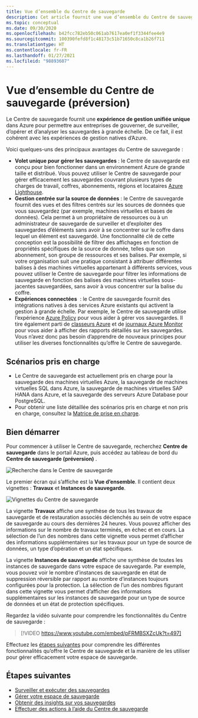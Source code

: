 ```yaml
---
title: Vue d’ensemble du Centre de sauvegarde
description: Cet article fournit une vue d’ensemble du Centre de sauvegarde pour Azure.
ms.topic: conceptual
ms.date: 09/30/2020
ms.openlocfilehash: b42fcc782eb50c061ab7617ea0ef1f3344fee4e9
ms.sourcegitcommit: 100390fefd8f1c48173c51b71650c8ca1b26f711
ms.translationtype: HT
ms.contentlocale: fr-FR
ms.lasthandoff: 01/27/2021
ms.locfileid: "98893607"
---
```

# <a name="overview-of-backup-center-preview"></a>Vue d’ensemble du Centre de sauvegarde (préversion)

Le Centre de sauvegarde fournit une **expérience de gestion unifiée unique** dans Azure pour permettre aux entreprises de gouverner, de surveiller, d’opérer et d’analyser les sauvegardes à grande échelle. De ce fait, il est cohérent avec les expériences de gestion natives d’Azure.

Voici quelques-uns des principaux avantages du Centre de sauvegarde :

* **Volet unique pour gérer les sauvegardes** : le Centre de sauvegarde est conçu pour bien fonctionner dans un environnement Azure de grande taille et distribué. Vous pouvez utiliser le Centre de sauvegarde pour gérer efficacement les sauvegardes couvrant plusieurs types de charges de travail, coffres, abonnements, régions et locataires [Azure Lighthouse](../lighthouse/overview.md).
* **Gestion centrée sur la source de données** : le Centre de sauvegarde fournit des vues et des filtres centrés sur les sources de données que vous sauvegardez (par exemple, machines virtuelles et bases de données). Cela permet à un propriétaire de ressources ou à un administrateur de sauvegarde de surveiller et d’exploiter des sauvegardes d’éléments sans avoir à se concentrer sur le coffre dans lequel un élément est sauvegardé. Une fonctionnalité clé de cette conception est la possibilité de filtrer des affichages en fonction de propriétés spécifiques de la source de donnée, telles que son abonnement, son groupe de ressources et ses balises. Par exemple, si votre organisation suit une pratique consistant à attribuer différentes balises à des machines virtuelles appartenant à différents services, vous pouvez utiliser le Centre de sauvegarde pour filtrer les informations de sauvegarde en fonction des balises des machines virtuelles sous-jacentes sauvegardées, sans avoir à vous concentrer sur la balise du coffre.
* **Expériences connectées**  : le Centre de sauvegarde fournit des intégrations natives à des services Azure existants qui activent la gestion à grande échelle. Par exemple, le Centre de sauvegarde utilise l’expérience [Azure Policy](../governance/policy/overview.md) pour vous aider à gérer vos sauvegardes. Il tire également parti de [classeurs Azure](../azure-monitor/platform/workbooks-overview.md) et de [journaux Azure Monitor](../azure-monitor/platform/data-platform-logs.md) pour vous aider à afficher des rapports détaillés sur les sauvegardes. Vous n’avez donc pas besoin d’apprendre de nouveaux principes pour utiliser les diverses fonctionnalités qu’offre le Centre de sauvegarde.

## <a name="supported-scenarios"></a>Scénarios pris en charge

* Le Centre de sauvegarde est actuellement pris en charge pour la sauvegarde des machines virtuelles Azure, la sauvegarde de machines virtuelles SQL dans Azure, la sauvegarde de machines virtuelles SAP HANA dans Azure, et la sauvegarde des serveurs Azure Database pour PostgreSQL.
* Pour obtenir une liste détaillée des scénarios pris en charge et non pris en charge, consultez la [Matrice de prise en charge](backup-center-support-matrix.md).

## <a name="get-started"></a>Bien démarrer

Pour commencer à utiliser le Centre de sauvegarde, recherchez **Centre de sauvegarde** dans le portail Azure, puis accédez au tableau de bord du **Centre de sauvegarde (préversion)** .

![Recherche dans le Centre de sauvegarde](./media/backup-center-overview/backup-center-search.png)

Le premier écran qui s’affiche est la **Vue d’ensemble**. Il contient deux vignettes : **Travaux** et **Instances de sauvegarde**.

![Vignettes du Centre de sauvegarde](./media/backup-center-overview/backup-center-overview-widgets.png)

La vignette **Travaux** affiche une synthèse de tous les travaux de sauvegarde et de restauration associés déclenchés au sein de votre espace de sauvegarde au cours des dernières 24 heures. Vous pouvez afficher des informations sur le nombre de travaux terminés, en échec et en cours. La sélection de l’un des nombres dans cette vignette vous permet d’afficher des informations supplémentaires sur les travaux pour un type de source de données, un type d’opération et un état spécifiques.

La vignette **Instances de sauvegarde** affiche une synthèse de toutes les instances de sauvegarde dans votre espace de sauvegarde. Par exemple, vous pouvez voir le nombre d’instances de sauvegarde en état de suppression réversible par rapport au nombre d’instances toujours configurées pour la protection. La sélection de l’un des nombres figurant dans cette vignette vous permet d’afficher des informations supplémentaires sur les instances de sauvegarde pour un type de source de données et un état de protection spécifiques.

Regardez la vidéo suivante pour comprendre les fonctionnalités du Centre de sauvegarde :

> [!VIDEO https://www.youtube.com/embed/pFRMBSXZcUk?t=497]

Effectuez les [étapes suivantes](#next-steps) pour comprendre les différentes fonctionnalités qu’offre le Centre de sauvegarde et la manière de les utiliser pour gérer efficacement votre espace de sauvegarde.

## <a name="next-steps"></a>Étapes suivantes

* [Surveiller et exécuter des sauvegardes](backup-center-monitor-operate.md)
* [Gérer votre espace de sauvegarde](backup-center-govern-environment.md)
* [Obtenir des insights sur vos sauvegardes](backup-center-obtain-insights.md)
* [Effectuer des actions à l’aide du Centre de sauvegarde](backup-center-actions.md)